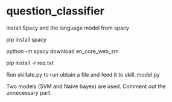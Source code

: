# question_classifier

Install Spacy and the language model from spacy

pip install spacy

python -m spacy download en_core_web_sm

pip install -r req.txt

Run skillate.py to run obtain a file and feed it to skill_model.py

Two models (SVM and Naive bayes) are used. Comment out the unnecessary part.
